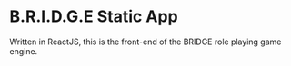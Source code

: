 # B.R.I.D.G.E Static App

Written in ReactJS, this is the front-end of the BRIDGE role playing game engine.



